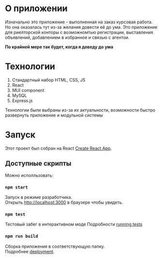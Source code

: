 # О приложении
Изначально это приложение - выполненная на заказ курсовая работа.
Но она оказалась тут из-за желания довести её до ума.
Это приложение для риелторской конторы с возможномтью регистрации, выставления объявлений, добавлением в избранное и связью с агентои.

**По крайней мере так будет, когда я доведу до ума**

# Технологии
1. Стандартный набор HTML, CSS, JS
2. React
3. MUI component
4. MySQL
5. Express.js

Технологии были выбраны из-за их актуальности, возможности быстро развернуть приложение и модульной системы

# Запуск

Этот проект был собран на React [Create React App](https://github.com/facebook/create-react-app).

## Доступные скрипты

Можно исполльзовать:

### `npm start`

Запуск в режиме разработчика.\
Открыть [http://localhost:3000](http://localhost:3000) в браузере чтобы увидеть.

### `npm test`

Тестовый забег в интерактивном моде
Подробности [running tests](https://facebook.github.io/create-react-app/docs/running-tests)

### `npm run build`

Сборка приложения в соответствующую папку.\
Подробнее [deployment](https://facebook.github.io/create-react-app/docs/deployment).
